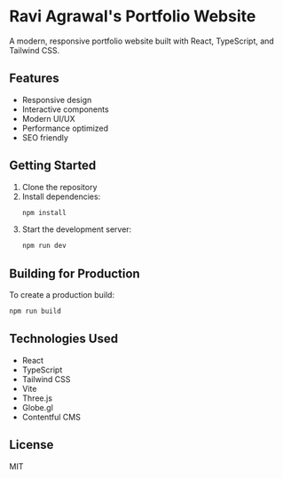 # Ravi Agrawal's Portfolio Website

A modern, responsive portfolio website built with React, TypeScript, and Tailwind CSS.

## Features

- Responsive design
- Interactive components
- Modern UI/UX
- Performance optimized
- SEO friendly

## Getting Started

1. Clone the repository
2. Install dependencies:
   ```bash
   npm install
   ```
3. Start the development server:
   ```bash
   npm run dev
   ```

## Building for Production

To create a production build:

```bash
npm run build
```

## Technologies Used

- React
- TypeScript
- Tailwind CSS
- Vite
- Three.js
- Globe.gl
- Contentful CMS

## License

MIT
